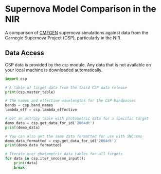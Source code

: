 # Supernova Model Comparison in the NIR

A comparison of [CMFGEN](http://kookaburra.phyast.pitt.edu/hillier/web/CMFGEN.htm) supernova simulations against data from the Carnegie Supernova Project (CSP), particularly in the NIR. 

## Data Access

CSP data is provided by the `csp` module. Any data that is not available on your local machine is downloaded automatically.

```python
import csp

# A table of target data from the third CSP data release
print(csp.master_table)

# The names and effective wavelengths for the CSP bandpasses
bands = csp.band_names
lambda_eff = csp.lambda_effective

# Get an astropy table with photometric data for a specific target
demo_data = csp.get_data_for_id('2004dt')
print(demo_data)

# You can also get the same data formatted for use with SNCosmo
demo_data_formatted = csp.get_data_for_id('2004dt')
print(demo_data_formatted)

# Iterate over photometric data tables for all targets
for data in csp.iter_sncosmo_input():
    print(data)
    break
```
